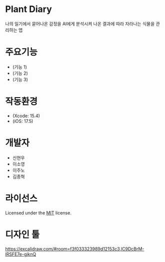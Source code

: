 # Plant Diary
나의 일기에서 묻어나온 감정을 AI에게 분석시켜 나온 결과에 따라 자라나는 식물을 관리하는 앱

# 주요기능
- (기능 1)
- (기능 2)
- (기능 3)

# 작동환경
- (Xcode: 15.4)
- (iOS: 17.5)

# 개발자
- 신현우
- 이소영
- 이주노
- 김종혁

# 라이선스
Licensed under the [MIT](LICENSE) license.




# 디자인 툴
https://excalidraw.com/#room=f3f033323989d12153c3,lC9DcBrM-lRSFE7e-gjknQ
